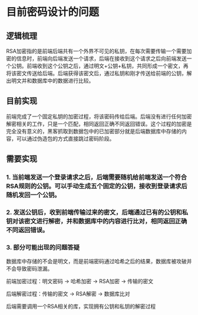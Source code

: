 # 目前密码设计的问题

## 逻辑梳理
RSA加密指的是前端后端共有一个外界不可见的私钥，在每次需要传输一个需要加密的信息时，前端向后端发送一个请求，后端在接收到这个请求之后向前端发送一个公钥。前端收到这个公钥之后，通过明文+公钥+私钥，共同形成一个密文，再将该密文传送给后端。后端获得该密文后，通过私钥和刚才传送给前端的公钥，解出明文并和数据库中的数据进行比较。

## 目前实现
前端完成了一个固定私钥的加密过程，将该密码传给后端。后端没有进行任何加密解密相关的工作，只是一个匹配，相同返回正确不同返回错误。这个过程的加密是完全没有意义的，黑客抓取到数据包中的已加密部分就是后端数据库中存储的内容，可以通过伪造包的方式直接跳过密码阶段。

## 需要实现

### 1. 当前端发送一个登录请求之后，后端需要随机给前端发送一个符合RSA规则的公钥。可以手动生成五个固定的公钥，接收到登录请求后随机发回一个公钥。

### 2. 发送公钥后，收到前端传输过来的密文，后端通过已有的公钥和私钥对该密文进行解密，并和数据库中的内容进行比对，相同返回正确不同返回错误。

### 3. 部分可能出现的问题答疑
数据库中存储的不会是明文，而是前端密码通过哈希之后的结果，数据库被攻破并不会导致密码泄漏。

前端加密过程：明文密码 -> 哈希加密 -> RSA加密 -> 传输的密文

后端解密过程：传输的密文 -> RSA解密 -> 数据库比对

后端需要调用一个RSA相关的库，实现拥有公钥和私钥的解密过程
